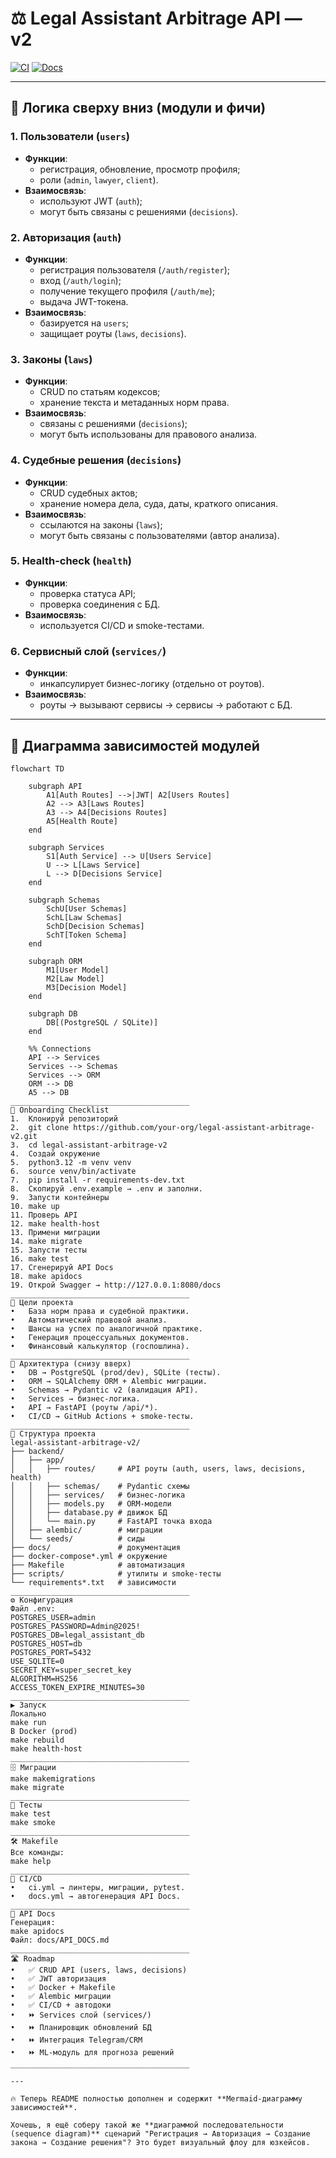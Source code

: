 # ⚖️ Legal Assistant Arbitrage API — v2

[![CI](https://github.com/your-org/legal-assistant-arbitrage-v2/actions/workflows/ci.yml/badge.svg)](https://github.com/your-org/legal-assistant-arbitrage-v2/actions/workflows/ci.yml)
[![Docs](https://github.com/your-org/legal-assistant-arbitrage-v2/actions/workflows/docs.yml/badge.svg)](docs/API_DOCS.md)

---

## 🔎 Логика сверху вниз (модули и фичи)

### 1. **Пользователи (`users`)**
- **Функции**:
  - регистрация, обновление, просмотр профиля;
  - роли (`admin`, `lawyer`, `client`).
- **Взаимосвязь**:
  - используют JWT (`auth`);
  - могут быть связаны с решениями (`decisions`).

### 2. **Авторизация (`auth`)**
- **Функции**:
  - регистрация пользователя (`/auth/register`);
  - вход (`/auth/login`);
  - получение текущего профиля (`/auth/me`);
  - выдача JWT-токена.
- **Взаимосвязь**:
  - базируется на `users`;
  - защищает роуты (`laws`, `decisions`).

### 3. **Законы (`laws`)**
- **Функции**:
  - CRUD по статьям кодексов;
  - хранение текста и метаданных норм права.
- **Взаимосвязь**:
  - связаны с решениями (`decisions`);
  - могут быть использованы для правового анализа.

### 4. **Судебные решения (`decisions`)**
- **Функции**:
  - CRUD судебных актов;
  - хранение номера дела, суда, даты, краткого описания.
- **Взаимосвязь**:
  - ссылаются на законы (`laws`);
  - могут быть связаны с пользователями (автор анализа).

### 5. **Health-check (`health`)**
- **Функции**:
  - проверка статуса API;
  - проверка соединения с БД.
- **Взаимосвязь**:
  - используется CI/CD и smoke-тестами.

### 6. **Сервисный слой (`services/`)**
- **Функции**:
  - инкапсулирует бизнес-логику (отдельно от роутов).
- **Взаимосвязь**:
  - роуты → вызывают сервисы → сервисы → работают с БД.

---

## 🔗 Диаграмма зависимостей модулей

```mermaid
flowchart TD

    subgraph API
        A1[Auth Routes] -->|JWT| A2[Users Routes]
        A2 --> A3[Laws Routes]
        A3 --> A4[Decisions Routes]
        A5[Health Route]
    end

    subgraph Services
        S1[Auth Service] --> U[Users Service]
        U --> L[Laws Service]
        L --> D[Decisions Service]
    end

    subgraph Schemas
        SchU[User Schemas]
        SchL[Law Schemas]
        SchD[Decision Schemas]
        SchT[Token Schema]
    end

    subgraph ORM
        M1[User Model]
        M2[Law Model]
        M3[Decision Model]
    end

    subgraph DB
        DB[(PostgreSQL / SQLite)]
    end

    %% Connections
    API --> Services
    Services --> Schemas
    Services --> ORM
    ORM --> DB
    A5 --> DB
________________________________________
🚀 Onboarding Checklist
1.	Клонируй репозиторий
2.	git clone https://github.com/your-org/legal-assistant-arbitrage-v2.git
3.	cd legal-assistant-arbitrage-v2
4.	Создай окружение
5.	python3.12 -m venv venv
6.	source venv/bin/activate
7.	pip install -r requirements-dev.txt
8.	Скопируй .env.example → .env и заполни.
9.	Запусти контейнеры
10.	make up
11.	Проверь API
12.	make health-host
13.	Примени миграции
14.	make migrate
15.	Запусти тесты
16.	make test
17.	Сгенерируй API Docs
18.	make apidocs
19.	Открой Swagger → http://127.0.0.1:8080/docs
________________________________________
📌 Цели проекта
•	База норм права и судебной практики.
•	Автоматический правовой анализ.
•	Шансы на успех по аналогичной практике.
•	Генерация процессуальных документов.
•	Финансовый калькулятор (госпошлина).
________________________________________
🧭 Архитектура (снизу вверх)
•	DB → PostgreSQL (prod/dev), SQLite (тесты).
•	ORM → SQLAlchemy ORM + Alembic миграции.
•	Schemas → Pydantic v2 (валидация API).
•	Services → бизнес-логика.
•	API → FastAPI (роуты /api/*).
•	CI/CD → GitHub Actions + smoke-тесты.
________________________________________
📂 Структура проекта
legal-assistant-arbitrage-v2/
├── backend/
│   ├── app/
│   │   ├── routes/     # API роуты (auth, users, laws, decisions, health)
│   │   ├── schemas/    # Pydantic схемы
│   │   ├── services/   # бизнес-логика
│   │   ├── models.py   # ORM-модели
│   │   ├── database.py # движок БД
│   │   └── main.py     # FastAPI точка входа
│   ├── alembic/        # миграции
│   └── seeds/          # сиды
├── docs/               # документация
├── docker-compose*.yml # окружение
├── Makefile            # автоматизация
├── scripts/            # утилиты и smoke-тесты
└── requirements*.txt   # зависимости
________________________________________
⚙️ Конфигурация
Файл .env:
POSTGRES_USER=admin
POSTGRES_PASSWORD=Admin@2025!
POSTGRES_DB=legal_assistant_db
POSTGRES_HOST=db
POSTGRES_PORT=5432
USE_SQLITE=0
SECRET_KEY=super_secret_key
ALGORITHM=HS256
ACCESS_TOKEN_EXPIRE_MINUTES=30
________________________________________
▶️ Запуск
Локально
make run
В Docker (prod)
make rebuild
make health-host
________________________________________
🗄️ Миграции
make makemigrations
make migrate
________________________________________
🧪 Тесты
make test
make smoke
________________________________________
🛠️ Makefile
Все команды:
make help
________________________________________
🤖 CI/CD
•	ci.yml → линтеры, миграции, pytest.
•	docs.yml → автогенерация API Docs.
________________________________________
📖 API Docs
Генерация:
make apidocs
Файл: docs/API_DOCS.md
________________________________________
🛣️ Roadmap
•	✅ CRUD API (users, laws, decisions)
•	✅ JWT авторизация
•	✅ Docker + Makefile
•	✅ Alembic миграции
•	✅ CI/CD + автодоки
•	⏩ Services слой (services/)
•	⏩ Планировщик обновлений БД
•	⏩ Интеграция Telegram/CRM
•	⏩ ML-модуль для прогноза решений
________________________________________

---

🔥 Теперь README полностью дополнен и содержит **Mermaid-диаграмму зависимостей**.

Хочешь, я ещё соберу такой же **диаграммой последовательности (sequence diagram)** сценарий "Регистрация → Авторизация → Создание закона → Создание решения"? Это будет визуальный флоу для юзкейсов.

